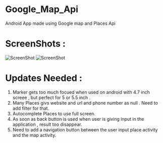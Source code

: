 # Google_Map_Api
Android App made using Google map and Places Api

# ScreenShots :
 ![ScreenShot](https://github.com/kunal15145/Google_Map_Api/blob/master/SC1.png)
 ![ScreenShot](https://github.com/kunal15145/Google_Map_Api/blob/master/SC2.png)

# Updates Needed :
 1. Marker gets too much focued when used on android with 4.7 inch screee , but perfect for 5 or 5.5 inch .
 2. Many Places givs website and url and phone number as null . Need to add filter for that.
 3. Autocomplete Places to use full screen.
 4. As soon as back button is used when user is giving input in the application , result too disappear.
 5. Need to add a navigation button between the user input place activity and the map activity.
